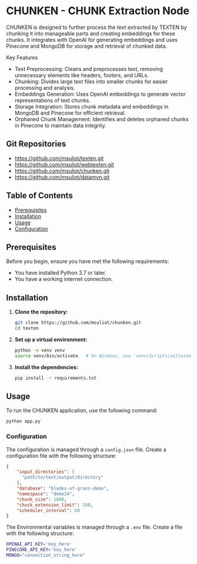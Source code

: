 # CHUNKEN - CHUNK Extraction Node

CHUNKEN is designed to further process the text extracted by TEXTEN by chunking it into manageable parts and creating embeddings for these chunks. It integrates with OpenAI for generating embeddings and uses Pinecone and MongoDB for storage and retrieval of chunked data.

Key Features
- Text Preprocessing: Cleans and preprocesses text, removing unnecessary elements like headers, footers, and URLs.
- Chunking: Divides large text files into smaller chunks for easier processing and analysis.
- Embeddings Generation: Uses OpenAI embeddings to generate vector representations of text chunks.
- Storage Integration: Stores chunk metadata and embeddings in MongoDB and Pinecone for efficient retrieval.
- Orphaned Chunk Management: Identifies and deletes orphaned chunks in Pinecone to maintain data integrity.

## Git Repositories
- https://github.com/msuliot/texten.git
- https://github.com/msuliot/webtexten.git
- https://github.com/msuliot/chunken.git
- https://github.com/msuliot/datamyn.git

## Table of Contents
- [Prerequisites](#prerequisites)
- [Installation](#installation)
- [Usage](#usage)
- [Configuration](#configuration)

## Prerequisites

Before you begin, ensure you have met the following requirements:
- You have installed Python 3.7 or later.
- You have a working internet connection.

## Installation

1. **Clone the repository:**

    ```bash
    git clone https://github.com/msuliot/chunken.git
    cd texten
    ```

2. **Set up a virtual environment:**

    ```bash
    python -m venv venv
    source venv/bin/activate   # On Windows, use `venv\Scripts\activate`
    ```

3. **Install the dependencies:**

    ```bash
    pip install -r requirements.txt
    ```

## Usage

To run the CHUNKEN application, use the following command:

```bash
python app.py
```

### Configuration

The configuration is managed through a `config.json` file. Create a configuration file with the following structure:

```json
{
    "input_directories": [
      "path/to/text/output/directory"
    ],
    "database": "blades-of-grass-demo",
    "namespace": "demo24",
    "chunk_size": 1800, 
    "chuck_extension_limit": 248,
    "scheduler_interval": 60
}
```

The Environmental variables is managed through a `.env` file. Create a file with the following structure:
```bash
OPENAI_API_KEY='key_here'
PINECONE_API_KEY='key_here'
MONGO="connection_string_here"
```